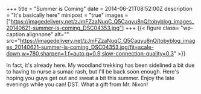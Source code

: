 +++
title = "Summer is Coming"
date = 2014-06-21T08:52:00Z
description = "It's basically here"
minipost = "true"
images = ["https://imagedelivery.net/zJmFZzaNuqC_Q5Caqyu8nQ/tobyblog_images_20140621-summer-is-coming_DSC04353.jpg"]
+++
{{< figure class= "wp-caption alignnone" alt="" src="https://imagedelivery.net/zJmFZzaNuqC_Q5Caqyu8nQ/tobyblog_images_20140621-summer-is-coming_DSC04353.jpg/fit=scale-down,w=780,sharpen=1,f=auto,q=0.9,slow-connection-quality=0.3" >}}

In fact, it's already here. My woodland trekking has been sidelined a bit due to having to nurse a sumac rash, but I'll be back soon enough. Here's hoping you guys get out and sweat a bit this summer. Enjoy the late evenings while you can! DST. What a gift from Mr. Nixon!
